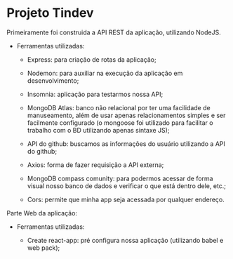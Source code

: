 # Projeto Tindev

Primeiramente foi construida a API REST da aplicação, utilizando NodeJS.

- Ferramentas utilizadas:

  - Express: para criação de rotas da aplicação;

  - Nodemon: para auxiliar na execução da aplicação em desenvolvimento;

  - Insomnia: aplicação para testarmos nossa API;

  - MongoDB Atlas: banco não relacional por ter uma facilidade de manuseamento, além de usar apenas relacionamentos simples e ser facilmente configurado (o mongoose foi utilizado para facilitar o trabalho com o BD utilizando apenas sintaxe JS);

  - API do github: buscamos as informações do usuário utilizando a API do github;

  - Axios: forma de fazer requisição a API externa;

  - MongoDB compass comunity: para podermos acessar de forma visual nosso banco de dados e verificar o que está dentro dele, etc.;

  - Cors: permite que minha app seja acessada por qualquer endereço.

Parte Web da aplicação:

- Ferramentas utilizadas:

  - Create react-app: pré configura nossa aplicação (utilizando babel e web pack);

